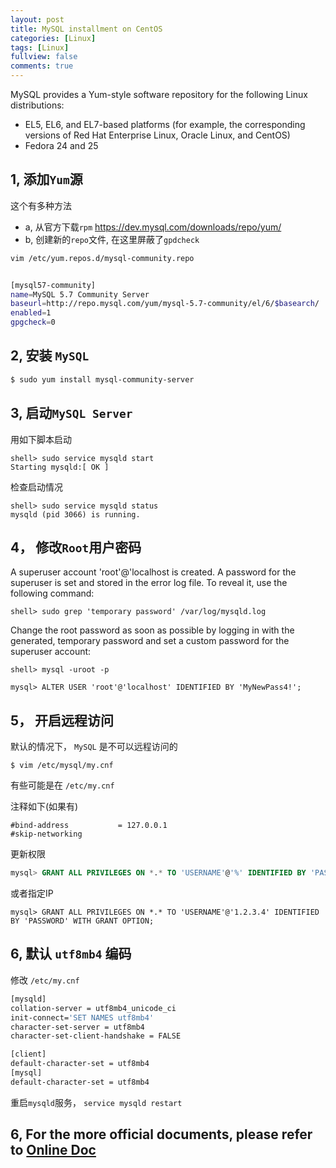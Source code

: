 ```yaml
---
layout: post
title: MySQL installment on CentOS
categories: [Linux]
tags: [Linux]
fullview: false
comments: true
---
```


MySQL provides a Yum-style software repository for the following Linux distributions:

* EL5, EL6, and EL7-based platforms (for example, the corresponding versions of Red Hat Enterprise Linux, Oracle Linux, and CentOS)
* Fedora 24 and 25

## 1, 添加`Yum`源
这个有多种方法
* a, 从官方下载`rpm` https://dev.mysql.com/downloads/repo/yum/
* b, 创建新的`repo`文件, 在这里屏蔽了`gpdcheck`

```sh
vim /etc/yum.repos.d/mysql-community.repo


[mysql57-community]
name=MySQL 5.7 Community Server
baseurl=http://repo.mysql.com/yum/mysql-5.7-community/el/6/$basearch/
enabled=1
gpgcheck=0
```


## 2, 安装 `MySQL`
```sh
$ sudo yum install mysql-community-server
```



## 3, 启动`MySQL Server`
用如下脚本启动
```
shell> sudo service mysqld start
Starting mysqld:[ OK ]
```

检查启动情况
```
shell> sudo service mysqld status
mysqld (pid 3066) is running.
```


## 4， 修改`Root`用户密码

A superuser account 'root'@'localhost is created. A password for the superuser is set and stored in the error log file. To reveal it, use the following command:

```
shell> sudo grep 'temporary password' /var/log/mysqld.log
```


Change the root password as soon as possible by logging in with the generated, temporary password and set a custom password for the superuser account:

```
shell> mysql -uroot -p 

mysql> ALTER USER 'root'@'localhost' IDENTIFIED BY 'MyNewPass4!';
```


## 5， 开启远程访问
默认的情况下， `MySQL` 是不可以远程访问的
```
$ vim /etc/mysql/my.cnf
```

有些可能是在 `/etc/my.cnf`


注释如下(如果有)
```
#bind-address           = 127.0.0.1
#skip-networking
```

更新权限
```SQL
mysql> GRANT ALL PRIVILEGES ON *.* TO 'USERNAME'@'%' IDENTIFIED BY 'PASSWORD' WITH GRANT OPTION;
```

或者指定IP
```
mysql> GRANT ALL PRIVILEGES ON *.* TO 'USERNAME'@'1.2.3.4' IDENTIFIED BY 'PASSWORD' WITH GRANT OPTION;
```

## 6, 默认 `utf8mb4` 编码

修改 `/etc/my.cnf`

```sh
[mysqld]
collation-server = utf8mb4_unicode_ci
init-connect='SET NAMES utf8mb4'
character-set-server = utf8mb4
character-set-client-handshake = FALSE

[client]
default-character-set = utf8mb4
[mysql]
default-character-set = utf8mb4
```

重启`mysqld`服务， `service mysqld restart`

## 6, For the more official documents, please refer to [Online Doc](https://dev.mysql.com/doc/refman/5.7/en/linux-installation-yum-repo.html#yum-repo-installing-mysql)